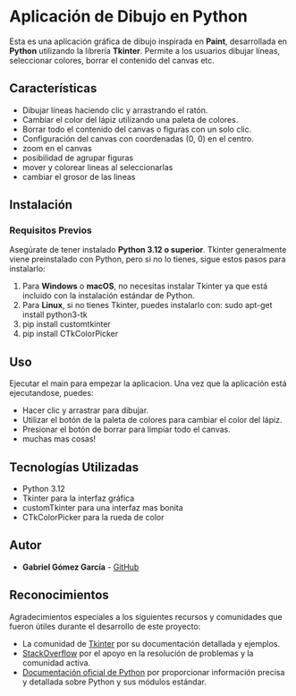 # Aplicación de Dibujo en Python

Esta es una aplicación gráfica de dibujo inspirada en **Paint**, desarrollada en **Python** utilizando la librería **Tkinter**. Permite a los usuarios dibujar líneas, seleccionar colores, borrar el contenido del canvas etc.

## Características

- Dibujar líneas haciendo clic y arrastrando el ratón.
- Cambiar el color del lápiz utilizando una paleta de colores.
- Borrar todo el contenido del canvas o figuras con un solo clic.
- Configuración del canvas con coordenadas (0, 0) en el centro.
- zoom en el canvas
- posibilidad de agrupar figuras
- mover y colorear lineas al seleccionarlas
- cambiar el grosor de las lineas

## Instalación

### Requisitos Previos

Asegúrate de tener instalado **Python 3.12 o superior**. Tkinter generalmente viene preinstalado con Python, pero si no lo tienes, sigue estos pasos para instalarlo:

1. Para **Windows** o **macOS**, no necesitas instalar Tkinter ya que está incluido con la instalación estándar de Python.
2. Para **Linux**, si no tienes Tkinter, puedes instalarlo con:
    sudo apt-get install python3-tk
3. pip install customtkinter
4. pip install CTkColorPicker

## Uso
Ejecutar el main para empezar la aplicacion.
Una vez que la aplicación está ejecutandose, puedes:

- Hacer clic y arrastrar para dibujar.
- Utilizar el botón de la paleta de colores para cambiar el color del lápiz.
- Presionar el botón de borrar para limpiar todo el canvas.
- muchas mas cosas!

## Tecnologías Utilizadas

- Python 3.12
- Tkinter para la interfaz gráfica
- customTkinter para una interfaz mas bonita
- CTkColorPicker para la rueda de color

## Autor

- **Gabriel Gómez García** - [GitHub](https://github.com/Gabiz053)

## Reconocimientos

Agradecimientos especiales a los siguientes recursos y comunidades que fueron útiles durante el desarrollo de este proyecto:

- La comunidad de [Tkinter](https://wiki.python.org/moin/TkInter) por su documentación detallada y ejemplos.
- [StackOverflow](https://stackoverflow.com/) por el apoyo en la resolución de problemas y la comunidad activa.
- [Documentación oficial de Python](https://docs.python.org/3/) por proporcionar información precisa y detallada sobre Python y sus módulos estándar.
